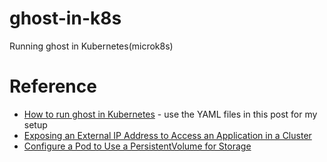 # ghost-in-k8s
Running ghost in Kubernetes(microk8s)

# Reference

- [How to run ghost in Kubernetes](https://mendoza.io/how-to-run-ghost-in-kubernetes/amp/) - use the YAML files in this post for my setup  
- [Exposing an External IP Address to Access an Application in a Cluster](https://kubernetes.io/docs/tutorials/stateless-application/expose-external-ip-address/)
- [Configure a Pod to Use a PersistentVolume for Storage](https://kubernetes.io/docs/tasks/configure-pod-container/configure-persistent-volume-storage/)
